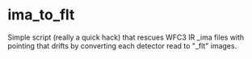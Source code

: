 # ima_to_flt
Simple script (really a quick hack) that rescues WFC3 IR _ima files with pointing that drifts by converting each detector read to "_flt" images.
